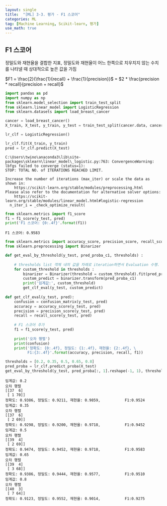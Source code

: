 ```yaml
---
layout: single
title:  "[ML] 3-3. 평가 - F1 스코어"
categories: ML
tag: [Machine Learning, Scikit-learn, 평가]
use_math: true
---
```


## F1 스코어
정밀도와 재현율을 결합한 지표, 정밀도와 재현율이 어느 한쪽으로 치우치지 않는 수치를 나타낼 때 상대적으로 높은 값을 가짐

$F1 = \frac{2}{\frac{1}{recall} + \frac{1}{precision}}$ $=$ $2 * \frac{precision * recall}{precision + recall}$


```python
import pandas as pd
import numpy as np
from sklearn.model_selection import train_test_split
from sklearn.linear_model import LogisticRegression
from sklearn.datasets import load_breast_cancer

cancer = load_breast_cancer()
X_train, X_test, y_train, y_test = train_test_split(cancer.data, cancer.target, test_size = 0.2, random_state=120)

lr_clf = LogisticRegression()

lr_clf.fit(X_train, y_train)
pred = lr_clf.predict(X_test)
```

    C:\Users\twino\anaconda3\lib\site-packages\sklearn\linear_model\_logistic.py:763: ConvergenceWarning: lbfgs failed to converge (status=1):
    STOP: TOTAL NO. of ITERATIONS REACHED LIMIT.
    
    Increase the number of iterations (max_iter) or scale the data as shown in:
        https://scikit-learn.org/stable/modules/preprocessing.html
    Please also refer to the documentation for alternative solver options:
        https://scikit-learn.org/stable/modules/linear_model.html#logistic-regression
      n_iter_i = _check_optimize_result(
    


```python
from sklearn.metrics import f1_score
f1 = f1_score(y_test, pred)
print('F1 스코어: {0:.4f}'.format(f1))
```

    F1 스코어: 0.9583
    


```python
from sklearn.metrics import accuracy_score, precision_score, recall_score, confusion_matrix, f1_score
from sklearn.preprocessing import Binarizer

def get_eval_by_threshold(y_test, pred_proba_c1, thresholds) :
    
    # thresholds list 객체 내의 값을 차례로 iteration하면서 Evaluation 수행.
    for custom_threshold in thresholds :
        binarizer = Binarizer(threshold = custom_threshold).fit(pred_proba_c1)
        custom_predict = binarizer.transform(pred_proba_c1)
        print('임계값:', custom_threshold)
        get_clf_eval(y_test, custom_predict)
    
def get_clf_eval(y_test, pred):
    confusion = confusion_matrix(y_test, pred)
    accuracy = accuracy_score(y_test, pred)
    precision = precision_score(y_test, pred)
    recall = recall_score(y_test, pred)
    
    # F1 스코어 추가
    f1 = f1_score(y_test, pred)
    
    print('오차 행렬')
    print(confusion)
    print('정확도: {0:.4f}, 정밀도: {1:.4f}, 재현율: {2:.4f}, \
          F1:{3:.4f}'.format(accuracy, precision, recall, f1))

thresholds = [0.2, 0.35, 0.5, 0.65, 0.8]
pred_proba = lr_clf.predict_proba(X_test)
get_eval_by_threshold(y_test, pred_proba[:, 1].reshape(-1, 1), thresholds)
```

    임계값: 0.2
    오차 행렬
    [[37  6]
     [ 1 70]]
    정확도: 0.9386, 정밀도: 0.9211, 재현율: 0.9859,           F1:0.9524
    임계값: 0.35
    오차 행렬
    [[37  6]
     [ 2 69]]
    정확도: 0.9298, 정밀도: 0.9200, 재현율: 0.9718,           F1:0.9452
    임계값: 0.5
    오차 행렬
    [[39  4]
     [ 2 69]]
    정확도: 0.9474, 정밀도: 0.9452, 재현율: 0.9718,           F1:0.9583
    임계값: 0.65
    오차 행렬
    [[39  4]
     [ 3 68]]
    정확도: 0.9386, 정밀도: 0.9444, 재현율: 0.9577,           F1:0.9510
    임계값: 0.8
    오차 행렬
    [[40  3]
     [ 7 64]]
    정확도: 0.9123, 정밀도: 0.9552, 재현율: 0.9014,           F1:0.9275
    
